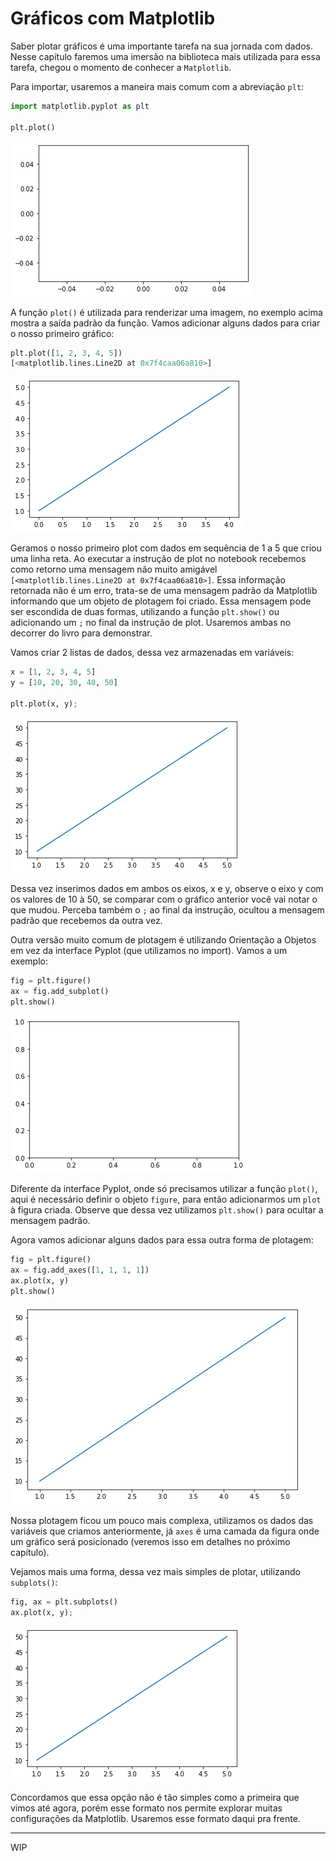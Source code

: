 # Gráficos com Matplotlib

Saber plotar gráficos é uma importante tarefa na sua jornada com dados. Nesse capítulo faremos uma imersão na biblioteca mais utilizada para essa tarefa, chegou o momento de conhecer a `Matplotlib`.

Para importar, usaremos a maneira mais comum com a abreviação `plt`:

```python
import matplotlib.pyplot as plt

plt.plot()
```

![introdução a matplotlib](images/plot-base.png)

A função `plot()` é utilizada para renderizar uma imagem, no exemplo acima mostra a saída padrão da função. Vamos adicionar alguns dados para criar o nosso primeiro gráfico:

```python
plt.plot([1, 2, 3, 4, 5])
[<matplotlib.lines.Line2D at 0x7f4caa06a810>]
```

![primeiro plot com dados](images/plot-dados-1.png)

Geramos o nosso primeiro plot com dados em sequência de 1 a 5 que criou uma linha reta. Ao executar a instrução de plot no notebook recebemos como retorno uma mensagem não muito amigável `[<matplotlib.lines.Line2D at 0x7f4caa06a810>]`.
Essa informação retornada não é um erro, trata-se de uma mensagem padrão da Matplotlib informando que um objeto de plotagem foi criado. Essa mensagem pode ser escondida de duas formas, utilizando a função `plt.show()` ou adicionando um `;` no final da instrução de plot. Usaremos ambas no decorrer do livro para demonstrar.

Vamos criar 2 listas de dados, dessa vez armazenadas em variáveis:

```python
x = [1, 2, 3, 4, 5]
y = [10, 20, 30, 40, 50]

plt.plot(x, y);
```

![segundo plot com dados](images/plot-dados-2.png)

Dessa vez inserimos dados em ambos os eixos, x e y, observe o eixo y com os valores de 10 à 50, se comparar com o gráfico anterior você vai notar o que mudou. Perceba também o `;` ao final da instrução, ocultou a mensagem padrão que recebemos da outra vez.

Outra versão muito comum de plotagem é utilizando Orientação a Objetos em vez da interface Pyplot (que utilizamos no import). Vamos a um exemplo:

```python
fig = plt.figure()
ax = fig.add_subplot()
plt.show()
```

![plot OO version](images/plot-oo.png)

Diferente da interface Pyplot, onde só precisamos utilizar a função `plot()`, aqui é necessário definir o objeto `figure`, para então adicionarmos um `plot` à figura criada. Observe que dessa vez utilizamos `plt.show()` para ocultar a mensagem padrão.

Agora vamos adicionar alguns dados para essa outra forma de plotagem:

```python
fig = plt.figure()
ax = fig.add_axes([1, 1, 1, 1])
ax.plot(x, y)
plt.show()
```

![plot OO data](images/plot-oo-dados.png)

Nossa plotagem ficou um pouco mais complexa, utilizamos os dados das variáveis que criamos anteriormente, já `axes` é uma camada da figura onde um gráfico será posicionado (veremos isso em detalhes no próximo capítulo).

Vejamos mais uma forma, dessa vez mais simples de plotar, utilizando `subplots()`:

```python
fig, ax = plt.subplots()
ax.plot(x, y);
```

![subplots plot com dados](images/plot-dados-2.png)

Concordamos que essa opção não é tão simples como a primeira que vimos até agora, porém esse formato nos permite explorar muitas configurações da Matplotlib. Usaremos esse formato daqui pra frente.

---

WIP